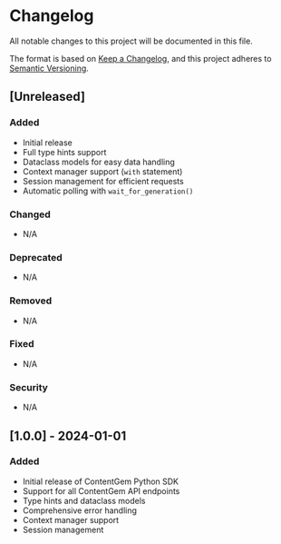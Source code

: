 # Changelog

All notable changes to this project will be documented in this file.

The format is based on [Keep a Changelog](https://keepachangelog.com/en/1.0.0/),
and this project adheres to [Semantic Versioning](https://semver.org/spec/v2.0.0.html).

## [Unreleased]

### Added
- Initial release
- Full type hints support
- Dataclass models for easy data handling
- Context manager support (`with` statement)
- Session management for efficient requests
- Automatic polling with `wait_for_generation()`

### Changed
- N/A

### Deprecated
- N/A

### Removed
- N/A

### Fixed
- N/A

### Security
- N/A

## [1.0.0] - 2024-01-01

### Added
- Initial release of ContentGem Python SDK
- Support for all ContentGem API endpoints
- Type hints and dataclass models
- Comprehensive error handling
- Context manager support
- Session management 